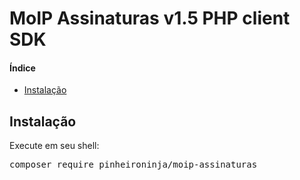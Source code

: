 <h1>MoIP Assinaturas v1.5 PHP client SDK</h1>

<h4>Índice</h4>
<ul>
  <li><a href="#section-installation">Instalação</a></li>
</ul>

<h2 id="section-installation">Instalação</h4>
<p>Execute em seu shell:</p>
<pre>composer require pinheironinja/moip-assinaturas</pre>
